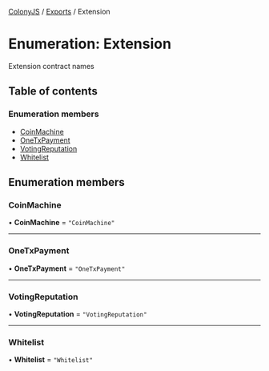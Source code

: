 [ColonyJS](../README.md) / [Exports](../modules.md) / Extension

# Enumeration: Extension

Extension contract names

## Table of contents

### Enumeration members

- [CoinMachine](Extension.md#coinmachine)
- [OneTxPayment](Extension.md#onetxpayment)
- [VotingReputation](Extension.md#votingreputation)
- [Whitelist](Extension.md#whitelist)

## Enumeration members

### CoinMachine

• **CoinMachine** = `"CoinMachine"`

___

### OneTxPayment

• **OneTxPayment** = `"OneTxPayment"`

___

### VotingReputation

• **VotingReputation** = `"VotingReputation"`

___

### Whitelist

• **Whitelist** = `"Whitelist"`
